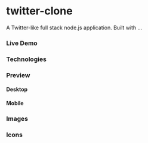 # twitter-clone
A Twitter-like full stack node.js application. Built with ... 

### Live Demo

### Technologies

### Preview

#### Desktop

#### Mobile

### Images

### Icons